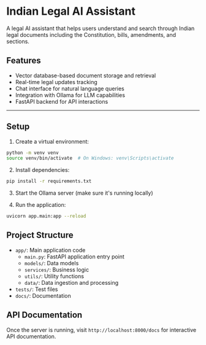 # Indian Legal AI Assistant

A legal AI assistant that helps users understand and search through Indian legal documents including the Constitution, bills, amendments, and sections.

## Features

- Vector database-based document storage and retrieval
- Real-time legal updates tracking
- Chat interface for natural language queries
- Integration with Ollama for LLM capabilities
- FastAPI backend for API interactions

---

## Setup

1. Create a virtual environment:

```bash
python -m venv venv
source venv/bin/activate  # On Windows: venv\Scripts\activate
```

2. Install dependencies:

```bash
pip install -r requirements.txt
```

3. Start the Ollama server (make sure it's running locally)

4. Run the application:

```bash
uvicorn app.main:app --reload
```

## Project Structure

- `app/`: Main application code
  - `main.py`: FastAPI application entry point
  - `models/`: Data models
  - `services/`: Business logic
  - `utils/`: Utility functions
  - `data/`: Data ingestion and processing
- `tests/`: Test files
- `docs/`: Documentation

## API Documentation

Once the server is running, visit `http://localhost:8000/docs` for interactive API documentation.
